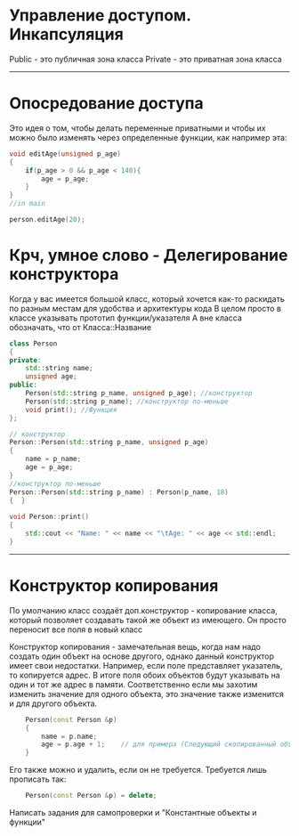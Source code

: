 # Управление доступом. Инкапсуляция

Public - это публичная зона класса
Private - это приватная зона класса

---

# Опосредование доступа

Это идея о том, чтобы делать переменные приватными и чтобы их можно было изменять через определенные функции, как например эта: 

```cpp
void editAge(unsigned p_age)
{
    if(p_age > 0 && p_age < 140){
        age = p_age;
    }
}
//in main

person.editAge(20);
```

# Крч, умное слово - Делегирование конструктора

Когда у вас имеется большой класс, который хочется как-то раскидать по разным местам для удобства и архитектуры кода
В целом просто в классе указывать прототип функции/указателя
А вне класса обозначать, что от Класса::Название

```cpp
class Person 
{
private:
    std::string name;
    unsigned age;
public:
    Person(std::string p_name, unsigned p_age); //конструктор
    Person(std::string p_name); //конструктор по-меньше
    void print(); //Функция
};

// конструктор
Person::Person(std::string p_name, unsigned p_age)
{ 
    name = p_name; 
    age = p_age;
}
//конструктор по-меньше
Person::Person(std::string p_name) : Person(p_name, 18)
{  }
 
void Person::print() 
{
    std::cout << "Name: " << name << "\tAge: " << age << std::endl;
}
```

---

# Конструктор копирования

По умолчанию класс создаёт доп.конструктор - копирование класса, который позволяет создавать такой же объект из имеющего. Он просто переносит все поля в новый класс

Конструктор копирования - замечательная вещь, когда нам надо создать один объект на основе другого, однако данный конструктор имеет свои недостатки. Например, если поле представляет указатель, то копируется адрес. В итоге поля обоих объектов будут указывать на один и тот же адрес в памяти. Соответственно если мы захотим изменить значение для одного объекта, это значение также изменится и для другого объекта.

```cpp
    Person(const Person &p)
    {
        name = p.name;
        age = p.age + 1;    // для примера (Следующий скопированный объект будет иметь возраст+1 от своего предшественника)
    }
```

Его также можно и удалить, если он не требуется. Требуется лишь прописать так:

```cpp
    Person(const Person &p) = delete;
```

Написать задания для самопроверки и "Константные объекты и функции"
